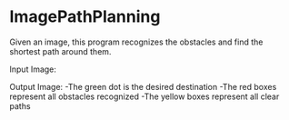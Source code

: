 # ImagePathPlanning
Given an image, this program recognizes the obstacles and find the shortest path around them.

Input Image:

Output Image:
-The green dot is the desired destination
-The red boxes represent all obstacles recognized
-The yellow boxes represent all clear paths

